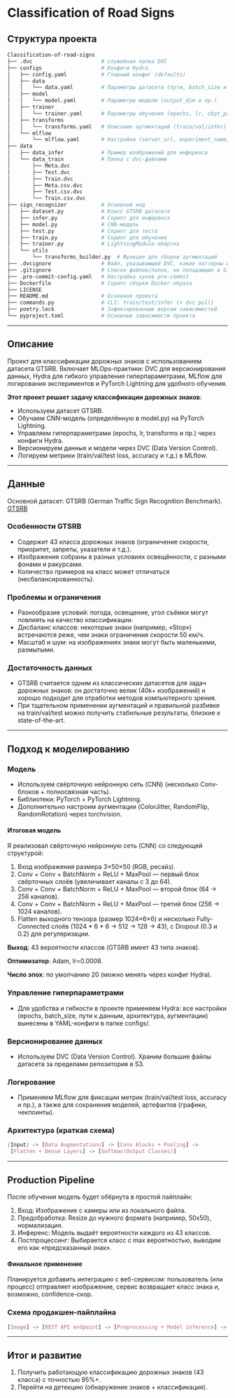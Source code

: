 # Classification of Road Signs

## Структура проекта

```bash 
Classification-of-road-signs
├── .dvc                      # служебная папка DVC
├── configs                   # Конфиги Hydra
│   ├── config.yaml           # Главный конфиг (defaults)
│   ├── data
│   │   └── data.yaml         # Параметры датасета (пути, batch_size и т.д.)
│   ├── model
│   │   └── model.yaml        # Параметры модели (output_dim и пр.)
│   ├── trainer
│   │   └── trainer.yaml      # Параметры обучения (epochs, lr, ckpt_path ...)
│   ├── transforms
│   │   └── transforms.yaml   # Описание аугментаций (train/val/infer)
│   └── mlflow
│       └── mlflow.yaml       # Настройки (server_url, experiment_name, run_name)
├── data
│   ├── data_infer            # Пример изображений для инференса
│   └── data_train            # Папка с dvc-файлами
│       ├── Meta.dvc
│       ├── Test.dvc
│       ├── Train.dvc
│       ├── Meta.csv.dvc
│       ├── Test.csv.dvc
│       └── Train.csv.dvc
├── sign_recognizer           # Основной код
│   ├── dataset.py            # Класс GTSRB датасета
│   ├── infer.py              # Скрипт для инференса
│   ├── model.py              # CNN-модель
│   ├── test.py               # Скрипт для теста 
│   ├── train.py              # Скрипт для обучения
│   ├── trainer.py            # LightningModule-обёртка
│   └── utils
│       └── transforms_builder.py  # Функция для сборки аугментаций
├── .dvcignore                # Файл, указывающий DVC, какие паттерны игнорировать
├── .gitignore                # Список файлов/папок, не попадающих в Git-репозиторий
├── .pre-commit-config.yaml   # Настройка хуков pre-commit
├── Dockerfile                # Скрипт сборки Docker-образа
├── LICENSE                   
├── README.md                 # Основное проекта
├── commands.py               # CLI: train/test/infer (+ dvc pull) 
├── poetry.lock               # Зафиксированные версии зависимостей
└── pyproject.toml            # Основные зависимости проекта         
 ```

---

## Описание

Проект для классификации дорожных знаков с использованием датасета GTSRB. Включает MLOps-практики: DVC для 
версионирования данных, Hydra для гибкого управления гиперпараметрами, MLflow для логирования экспериментов и 
PyTorch Lightning для удобного обучения.

**Этот проект решает задачу классификации дорожных знаков**:
- Используем датасет GTSRB.
- Обучаем CNN-модель (определённую в model.py) на PyTorch Lightning.
- Управляем гиперпараметрами (epochs, lr, transforms и пр.) через конфиги Hydra.
- Версионируем данные и модели через DVC (Data Version Control).
- Логируем метрики (train/val/test loss, accuracy и т.д.) в MLflow.

---

## Данные 

Основной датасет: GTSRB (German Traffic Sign Recognition Benchmark). [GTSRB](https://www.kaggle.com/datasets/meowmeowmeowmeowmeow/gtsrb-german-traffic-sign)

### Особенности GTSRB

- Содержит 43 класса дорожных знаков (ограничение скорости, приоритет, запреты, указатели и т.д.).
- Изображения собраны в разных условиях освещённости, с разными фонами и ракурсами.
- Количество примеров на класс может отличаться (несбалансированность).

### Проблемы и ограничения

- Разнообразие условий: погода, освещение, угол съёмки могут повлиять на качество классификации.
- Дисбаланс классов: некоторые знаки (например, «Stop») встречаются реже, чем знаки ограничения скорости 50 км/ч.
- Масштаб и шум: на изображениях знаки могут быть маленькими, размытыми.

### Достаточность данных

- GTSRB считается одним из классических датасетов для задач дорожных знаков: он достаточно велик (40k+ изображений) и хорошо подходит для отработки методов компьютерного зрения.
- При тщательном применении аугментаций и правильной разбивке на train/val/test можно получить стабильные результаты, близкие к state-of-the-art.

---

## Подход к моделированию

### Модель

- Используем свёрточную нейронную сеть (CNN) (несколько Conv-блоков + полносвязная часть).
- Библиотеки: PyTorch + PyTorch Lightning.
- Дополнительно настроим аугментации (ColorJitter, RandomFlip, RandomRotation) через torchvision.

#### Итоговая модель
Я реализовал свёрточную нейронную сеть (CNN) со следующей структурой:
1. Вход изображения размера 3×50×50 (RGB, ресайз).
2. Conv + Conv + BatchNorm + ReLU + MaxPool — первый блок свёрточных слоёв (увеличивает каналы с 3 до 64).
3. Conv + Conv + BatchNorm + ReLU + MaxPool — второй блок (64 → 256 каналов).
4. Conv + Conv + BatchNorm + ReLU + MaxPool — третий блок (256 → 1024 каналов).
5. Flatten выходного тензора (размер 1024×6×6) и несколько Fully-Connected слоёв (1024 * 6 * 6 → 512 → 128 → 43), с Dropout (0.3 и 0.2) для регуляризации.

**Выход**: 43 вероятности классов (GTSRB имеет 43 типа знаков).

**Оптимизатор**: Adam, lr=0.0008.

**Число эпох**: по умолчанию 20 (можно менять через конфиг Hydra).

### Управление гиперпараметрами

- Для удобства и гибкости в проекте применяем Hydra: все настройки (epochs, batch_size, пути к данным, архитектура, аугментации) вынесены в YAML-конфиги в папке configs/.

### Версионирование данных

- Используем DVC (Data Version Control). Храним большие файлы датасета за пределами репозитория в S3.

### Логирование

- Применяем MLflow для фиксации метрик (train/val/test loss, accuracy и пр.), а также для сохранения моделей, артефактов (графики, чекпоинты).

### Архитектура (краткая схема)
```css
(Input) -> [Data Augmentations] -> [Conv Blocks + Pooling] -> 
 [Flatten + Dense Layers] -> [Softmax(Output Classes)]
```

---

## Production Pipeline

После обучения модель будет обёрнута в простой пайплайн:
1. Вход: Изображение с камеры или из локального файла.
2. Предобработка: Resize до нужного формата (например, 50x50), нормализация.
3. Инференс: Модель выдаёт вероятности каждого из 43 классов.
4. Постпроцессинг: Выбирается класс с max вероятностью, выводим его как «предсказанный знак».

#### Финальное применение
Планируется добавить интеграцию с веб-сервисом: пользователь (или процесс) отправляет изображение, сервис возвращает класс знака и, возможно, confidence-скор.

### Схема продакшен-пайплайна
```css
[Image] -> [REST API endpoint] -> [Preprocessing + Model inference] -> [Prediction JSON or annotated image]
```

---

## Итог и развитие

1. Получить работающую классификацию дорожных знаков (43 класса) с точностью 95%+.
2. Перейти на детекцию (обнаружение знаков + классификация).

